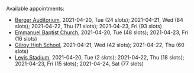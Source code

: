 Available appointments:

* [Berger Auditorium](https://schedulecare.sccgov.org/mychartprd/SignupAndSchedule/EmbeddedSchedule?id=132694&vt=1277&dept=101064003), 2021-04-20, Tue (24 slots); 2021-04-21, Wed (84 slots); 2021-04-22, Thu (71 slots); 2021-04-23, Fri (93 slots)
* [Emmanuel Baptist Church](https://schedulecare.sccgov.org/mychartprd/SignupAndSchedule/EmbeddedSchedule?id=132871&vt=1277&dept=101064006), 2021-04-20, Tue (48 slots); 2021-04-23, Fri (16 slots)
* [Gilroy High School](https://schedulecare.sccgov.org/mychartprd/SignupAndSchedule/EmbeddedSchedule?id=132980&vt=1277&dept=101064008), 2021-04-21, Wed (42 slots); 2021-04-22, Thu (60 slots)
* [Levis Stadium](https://schedulecare.sccgov.org/mychartprd/SignupAndSchedule/EmbeddedSchedule?id=132723&vt=1277&dept=101064004), 2021-04-20, Tue (2 slots); 2021-04-22, Thu (18 slots); 2021-04-23, Fri (15 slots); 2021-04-24, Sat (77 slots)
